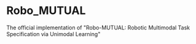 # Robo_MUTUAL
The official implementation of "Robo-MUTUAL: Robotic Multimodal Task Specification via Unimodal Learning"
